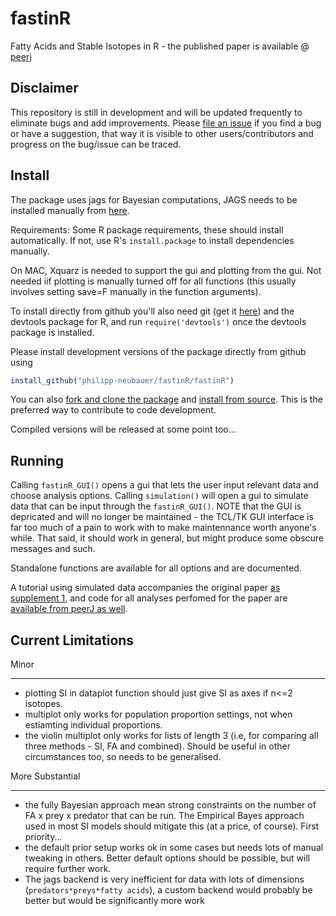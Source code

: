 fastinR
========

Fatty Acids and Stable Isotopes in R - the published paper is available @ [peerj](https://peerj.com/articles/920/)

Disclaimer
----------
This repository is still in development and will be updated frequently to eliminate bugs and add improvements. Please [file an issue](https://github.com/Philipp-Neubauer/fastinR/issues?milestone=1&state=open) if you find a bug or have a suggestion, that way it is visible to other users/contributors and progress on the bug/issue can be traced.

Install
-------

The package uses jags for Bayesian computations, JAGS needs to be installed manually from [here](http://sourceforge.net/projects/mcmc-jags/files/JAGS/3.x/).

Requirements: Some R package requirements, these should install automatically. If not, use R's ```install.package``` to install dependencies manually.

On MAC, Xquarz is needed to support the gui and plotting from the gui. Not needed iif plotting is manually turned off for all functions (this usually involves setting save=F manually in the function arguments).

To install directly from github you'll also need git (get it [here](http://git-scm.com/)) and the devtools package for R, and run ```require('devtools')``` once the devtools package is installed.

Please install development versions of the package directly from github using 
```R
install_github("philipp-neubauer/fastinR/fastinR")
```

You can also [fork and clone the package](https://help.github.com/articles/fork-a-repo) and [install from source](http://stackoverflow.com/questions/1474081/how-do-i-install-an-r-package-from-source). This is the preferred way to contribute to code development.

Compiled versions will be released at some point too...

Running
-------

Calling ```fastinR_GUI()``` opens a gui that lets the user input relevant data and choose analysis options. Calling ```simulation()``` will open a gui to simulate data that can be input through the ```fastinR_GUI()```. NOTE that the GUI is depricated and will no longer be maintained - the TCL/TK GUI interface is far too much of a pain to work with to make maintennance worth anyone's while. That said, it should work in general, but might produce some obscure messages and such.

Standalone functions are available for all options and are documented.

A tutorial using simulated data accompanies the original paper [as supplement 1](https://peerj.com/articles/920/#supp-1), and code for all analyses perfomed for the paper are [available from peerJ as well](https://peerj.com/articles/920/#supplemental-information).

Current Limitations
-------------------

Minor
**********

 - plotting SI in dataplot function should just give SI as axes if n<=2 isotopes. 
 - multiplot only works for population proportion settings, not when estiamting individual proportions.
 - the violin multiplot only works for lists of length 3 (i.e, for comparing all three methods - SI, FA and combined). Should be useful in other circumstances too, so needs to be generalised.
 
More Substantial
*************

 - the fully Bayesian approach mean strong constraints on the number of FA x prey x predator that can be run. The Empirical Bayes approach used in most SI models should mitigate this (at a price, of course). First priority...
 - the default prior setup works ok in some cases but needs lots of manual tweaking in others. Better default options should be possible, but will require further work.
 - The jags backend is very inefficient for data with lots of dimensions (```predators*preys*fatty acids```), a custom backend would probably be better but would be significantly more work
